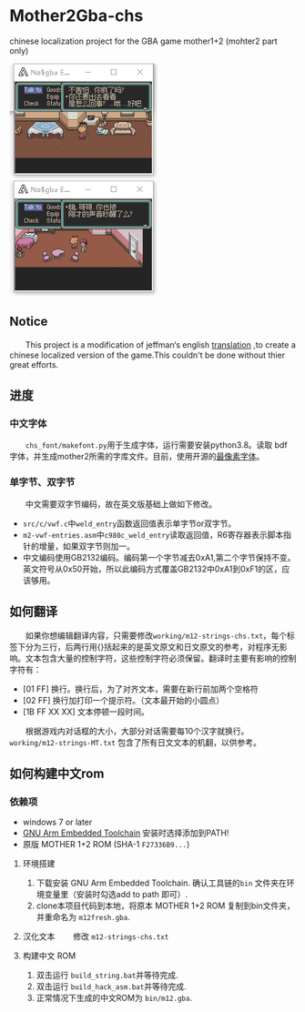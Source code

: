 # Mother2Gba-chs
chinese localization project for the GBA game mother1+2 (mohter2 part only)

![screen1](./screenshots/screenshot_20211025150338.png) ![screen2](./screenshots/screenshot_20211025150427.png) 

## Notice
　　This project is a modification of jeffman‘s english  [translation](https://github.com/jeffman/Mother2GbaTranslation) ,to create a chinese localized version of the game.This couldn't be done without thier great efforts.

## 进度

### 中文字体
　　`chs_font/makefont.py`用于生成字体，运行需要安装python3.8。读取 bdf 字体，并生成mother2所需的字库文件。目前，使用开源的[最像素字体](https://github.com/SolidZORO/zpix-pixel-font)。

### 单字节、双字节
　　中文需要双字节编码，故在英文版基础上做如下修改。
　　
- `src/c/vwf.c`中`weld_entry`函数返回值表示单字节or双字节。
- `m2-vwf-entries.asm`中`c980c_weld_entry`读取返回值，R6寄存器表示脚本指针的增量，如果双字节则加一。
- 中文编码使用GB2132编码。编码第一个字节减去0xA1,第二个字节保持不变。英文符号从0x50开始，所以此编码方式覆盖GB2132中0xA1到0xF1的区，应该够用。

## 如何翻译
　　如果你想编辑翻译内容，只需要修改`working/m12-strings-chs.txt`，每个标签下分为三行，后两行用{}括起来的是英文原文和日文原文的参考，对程序无影响。文本包含大量的控制字符，这些控制字符必须保留。翻译时主要有影响的控制字符有：

- [01 FF] 换行。换行后，为了对齐文本，需要在新行前加两个空格符
- [02 FF] 换行加打印一个提示符。（文本最开始的小圆点）
- [1B FF XX XX] 文本停顿一段时间。

　　根据游戏内对话框的大小，大部分对话需要每10个汉字就换行。
　　`working/m12-strings-MT.txt` 包含了所有日文文本的机翻，以供参考。

## 如何构建中文rom

### 依赖项
- windows 7 or later
- [GNU Arm Embedded Toolchain](https://developer.arm.com/open-source/gnu-toolchain/gnu-rm/downloads) 安装时选择添加到PATH!
- 原版 MOTHER 1+2 ROM (SHA-1 `F27336B9...`)

1. 环境搭建
    1. 下载安装 GNU Arm Embedded Toolchain.  确认工具链的`bin` 文件夹在环境变量里（安装时勾选add to path 即可）.
    2. clone本项目代码到本地，将原本 MOTHER 1+2 ROM 复制到bin文件夹，并重命名为 `m12fresh.gba`.

2. 汉化文本
　　修改 `m12-strings-chs.txt`

3. 构建中文 ROM
    1. 双击运行 `build_string.bat`并等待完成.
    2. 双击运行 `build_hack_asm.bat`并等待完成.
    3. 正常情况下生成的中文ROM为 `bin/m12.gba`.


